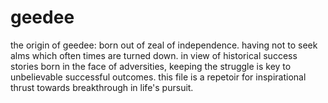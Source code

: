 # geedee
the origin of geedee: born out of zeal of independence. having not to seek alms which often times are turned down. in view of historical success stories born in the face of adversities, keeping the struggle is key to unbelievable successful outcomes. this file is a repetoir for inspirational thrust towards breakthrough in life's pursuit.
